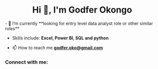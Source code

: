 <h1 align="center">Hi 👋, I'm Godfer Okongo</h1>
- 🌱 I’m currently **looking for entry level data analyst role or other similar roles**

- Skills include: **Excel, Power BI, SQL and python**

- 📫 How to reach me **godfer.oko@gmail.com**

<h3 align="left">Connect with me:</h3>
<p align="left">
</p>

